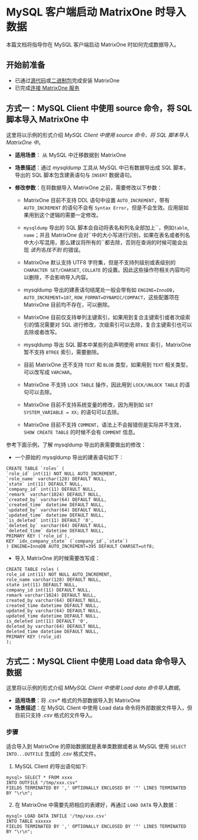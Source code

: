 # MySQL 客户端启动 MatrixOne 时导入数据

本篇文档将指导你在 MySQL 客户端启动 MatrixOne 时如何完成数据导入。

## 开始前准备

- 已通过[源代码](https://docs.matrixorigin.io/cn/0.5.0/MatrixOne/Get-Started/install-standalone-matrixone/#1)或[二进制包](https://docs.matrixorigin.io/cn/0.5.0/MatrixOne/Get-Started/install-standalone-matrixone/#2)完成安装 MatrixOne
- 已完成[连接 MatrixOne 服务](../../Get-Started/connect-to-matrixone-server.md)

## 方式一：MySQL Client 中使用 source 命令，将 SQL 脚本导入 MatrixOne 中

这里将以示例的形式介绍 *MySQL Client 中使用 source 命令，将 SQL 脚本导入 MatrixOne 中*。

- **适用场景**： 从 MySQL 中迁移数据到 MatrixOne
- **场景描述**：通过 *mysqldump* 工具从 MySQL 中已有数据导出成 SQL 脚本，导出的 SQL 脚本包含建表语句与 `INSERT` 数据语句。
- **修改参数**：在将数据导入 MatrixOne 之前，需要修改以下参数：

  + MatrixOne 目前不支持 DDL 语句中设置 `AUTO_INCREMENT`，带有 `AUTO_INCREMENT` 的语句不会有 `Syntax Error`，但是不会生效。应用层如果用到这个逻辑的需要一定修改。

  + `mysqldump` 导出的 SQL 脚本会自动将表名和列名全部加上\`\`，例如`table`, `name`；并且 MatrixOne 会对\`\`中的大小写进行识别，如果在表名或者列名中大小写混用，那么建议将所有的\`\`都去除，否则在查询的时候可能会出现 *该列名找不到* 的错误。

  + MatrixOne 默认支持 UTF8 字符集，但是不支持列级别或表级别的 `CHARACTER SET/CHARSET`, `COLLATE` 的设置。因此这些操作符相关内容均可以删除，不会影响导入内容。

  + mysqldump 导出的建表语句结尾处一般会带有如 `ENGINE=InnoDB`， `AUTO_INCREMENT=187`, `ROW_FORMAT=DYNAMIC/COMPACT`，这些配置项在 MatrixOne 目前均不存在，可以删除。

  + MatrixOne 目前仅支持单列主键索引，如果用到复合主键索引或者次级索引的情况需要对 SQL 进行修改，次级索引可以去除，复合主键索引也可以去除或者改写。

  + mysqldump 导出 SQL 脚本中某些列会声明使用 `BTREE` 索引，MatrixOne 暂不支持 `BTREE` 索引，需要删除。

  + 目前 MatrixOne 还不支持 `TEXT` 和 `BLOB` 类型，如果用到 `TEXT` 相关类型，可以改写成 `VARCHAR`。

    <!--0.6.0支持text-->

  + MatrixOne 不支持 `LOCK TABLE` 操作，因此用到 `LOCK/UNLOCK TABLE` 的语句可以去除。

  + MatrixOne 目前不支持系统变量的修改，因为用到如 `SET SYSTEM_VARIABLE = XX;` 的语句可以去除。

  + MatrixOne 目前不支持 `COMMENT`，语法上不会报错但是实际并不生效，`SHOW CREATE TABLE` 的时候不会有 `COMMENT` 信息。

    <!--0.6.0支持comment-->

参考下面示例，了解 mysqldump 导出的表需要做出的修改：

- 一个原始的 mysqldump 导出的建表语句如下：

```
CREATE TABLE `roles` (
`role_id` int(11) NOT NULL AUTO_INCREMENT,
`role_name` varchar(128) DEFAULT NULL,
`state` int(11) DEFAULT NULL,
`company_id` int(11) DEFAULT NULL,
`remark` varchar(1024) DEFAULT NULL,
`created_by` varchar(64) DEFAULT NULL,
`created_time` datetime DEFAULT NULL,
`updated_by` varchar(64) DEFAULT NULL,
`updated_time` datetime DEFAULT NULL,
`is_deleted` int(11) DEFAULT '0',
`deleted_by` varchar(64) DEFAULT NULL,
`deleted_time` datetime DEFAULT NULL,
PRIMARY KEY (`role_id`),
KEY `idx_company_state` (`company_id`,`state`)
) ENGINE=InnoDB AUTO_INCREMENT=395 DEFAULT CHARSET=utf8;
```

- 导入 MatrixOne 的时候需要改写成：

```
CREATE TABLE roles (
role_id int(11) NOT NULL AUTO_INCREMENT,
role_name varchar(128) DEFAULT NULL,
state int(11) DEFAULT NULL,
company_id int(11) DEFAULT NULL,
remark varchar(1024) DEFAULT NULL,
created_by varchar(64) DEFAULT NULL,
created_time datetime DEFAULT NULL,
updated_by varchar(64) DEFAULT NULL,
updated_time datetime DEFAULT NULL,
is_deleted int(11) DEFAULT '0',
deleted_by varchar(64) DEFAULT NULL,
deleted_time datetime DEFAULT NULL,
PRIMARY KEY (role_id)
);
```

## 方式二：MySQL Client 中使用 Load data 命令导入数据

这里将以示例的形式介绍 *MMySQL Client 中使用 Load data 命令导入数据*。

- **适用场景**：将 *.csv** 格式的外部数据导入到 MatrixOne
- **场景描述**：在 MySQL Client 中使用 Load data 命令将外部数据文件导入，但目前只支持 *.csv* 格式的文件导入。

### 步骤

适合导入到 MatrixOne 的原始数据就是表单类数据或者从 MySQL 使用 `SELECT INTO...OUTFILE` 生成的 *.csv* 格式文件。

1. MySQL Client 的导出语句如下:

```
mysql> SELECT * FROM xxxx
INTO OUTFILE "/tmp/xxx.csv"
FIELDS TERMINATED BY ',' OPTIONALLY ENCLOSED BY '"' LINES TERMINATED BY "\r\n";
```

2. 在 MatrixOne 中需要先把相应的表建好，再通过 `LOAD DATA` 导入数据：

```
mysql> LOAD DATA INFILE '/tmp/xxx.csv'
INTO TABLE xxxxxx
FIELDS TERMINATED BY ',' OPTIONALLY ENCLOSED BY '"' LINES TERMINATED BY "\r\n";
```
